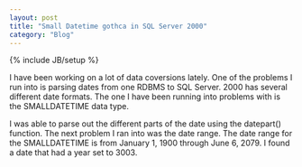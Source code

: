 ```yaml
---
layout: post
title: "Small Datetime gothca in SQL Server 2000"
category: "Blog"
---
```

{% include JB/setup %}

I have been working on a lot of data coversions lately. One of the problems I run into is parsing dates from one RDBMS to SQL Server. 2000 has several different date formats. The one I have been running into problems with is the SMALLDATETIME data type.

I was able to parse out the different parts of the date using the datepart() function. The next problem I ran into was the date range. The date range for the SMALLDATETIME is from January 1, 1900 through June 6, 2079\. I found a date that had a year set to 3003\.